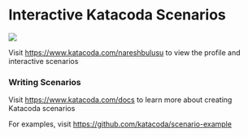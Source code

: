 # Interactive Katacoda Scenarios

[![](http://shields.katacoda.com/katacoda/nareshbulusu/count.svg)](https://www.katacoda.com/nareshbulusu "Get your profile on Katacoda.com")

Visit https://www.katacoda.com/nareshbulusu to view the profile and interactive scenarios

### Writing Scenarios
Visit https://www.katacoda.com/docs to learn more about creating Katacoda scenarios

For examples, visit https://github.com/katacoda/scenario-example
